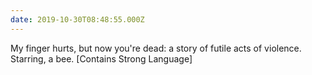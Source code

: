 ```yaml
---
date: 2019-10-30T08:48:55.000Z
---
```

My finger hurts, but now you're dead: a story of futile acts of violence. Starring, a bee. [Contains Strong Language]
